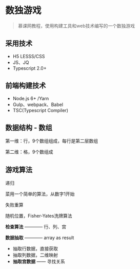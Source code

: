 # 数独游戏

> 慕课网教程，使用构建工具和web技术编写的一个数独游戏

## 采用技术
- H5 LESSS/CSS
- JS、JQ
- Typescript 2.0+

## 前端构建技术
- Node.js 6+ /Yarn
- Gulp、webpack、Babel
- TSC(Typescript Compiler)

## 数据结构 - 数组

第一维：行，9个数组组成，每行是第二层数组

第二维：格，9个数组成

## 游戏算法

递归

菜用一个简单的算法，从数字1开始

失败重算

随机位置，Fisher-Yates洗牌算法

**检查算法** ———— 行、列、宫

**数据抽取** ———— array as result
- 抽取行数据，直接获取
- 抽取列数据，二维映射
- **抽取宫数据** —— 寻找关系